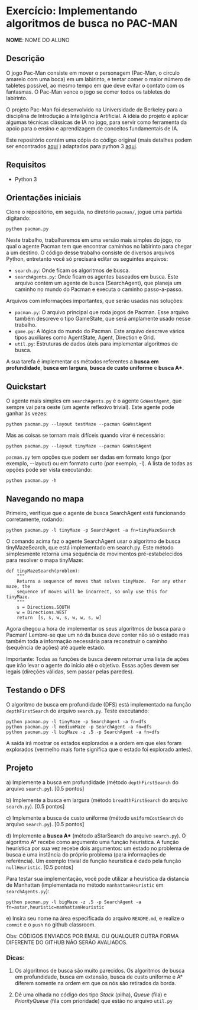 # Exercício: Implementando algoritmos de busca no PAC-MAN

**NOME**: NOME DO ALUNO

## Descrição
O jogo Pac-Man consiste em mover o personagem (Pac-Man, o círculo amarelo com uma boca) em um labirinto, e tentar comer o maior número de tabletes possível, ao mesmo tempo em que deve evitar o contato com os fantasmas. O Pac-Man vence o jogo se comer todos os tabletes do labirinto. 

O projeto Pac-Man foi desenvolvido na Universidade de Berkeley para a disciplina de Introdução à Inteligência Artificial. A idéia do projeto é aplicar algumas técnicas clássicas de IA no jogo, para  servir como ferramenta da apoio para o ensino e aprendizagem de conceitos fundamentais de IA. 

Este repositório contém uma cópia do código original (mais detalhes podem ser encontrados [aqui](http://ai.berkeley.edu/search.html) ) adaptados para python 3 [aqui](https://github.com/jspacco/pac3man/tree/master/search). 

## Requisitos
- Python 3

## Orientações iniciais
Clone o repositório, em seguida, no diretório `pacman/`, jogue uma partida digitando:

`python pacman.py`

Neste trabalho, trabalharemos em uma versão mais simples do jogo, no qual o agente Pacman tem que encontrar caminhos no labirinto para chegar a um destino. O código desse trabalho consiste de diversos arquivos Python, entretanto você só precisará editar os seguintes arquivos:

- `search.py`: Onde ficam os algoritmos de busca.
- `searchAgents.py`: Onde ficam os agentes baseados em busca. Este arquivo contém um agente de busca (SearchAgent), que planeja um caminho no mundo do Pacman e executa o caminho passo-a-passo.

Arquivos com informações importantes, que serão usadas nas soluções:

- `pacman.py`: 
O arquivo principal que roda jogos de Pacman. Esse arquivo também descreve o tipo GameState, que será amplamente usado nesse trabalho.
- `game.py`: 
A lógica do mundo do Pacman. Este arquivo descreve vários tipos auxiliares como AgentState, Agent, Direction e Grid.
- `util.py`: 
Estruturas de dados úteis para implementar algoritmos de busca.

<!---
Disponibilizamos como base para a sua implementação o código do algoritmo de busca não informada de busca em profundidade (arquivo `search-starter.py`), e -->
A sua tarefa é implementar os métodos referentes a **busca em profundidade**, **busca em largura**, **busca de custo uniforme** e **busca A\***.

## Quickstart
O agente mais simples em `searchAgents.py` é o agente `GoWestAgent`, que sempre vai para oeste (um agente reflexivo trivial). Este agente pode ganhar às vezes: 

`python pacman.py --layout testMaze --pacman GoWestAgent`

Mas as coisas se tornam mais difíceis quando virar é necessário: 

`python pacman.py --layout tinyMaze --pacman GoWestAgent`

`pacman.py` tem opções que podem ser dadas em formato longo (por exemplo, --layout) ou em formato curto (por exemplo, -l). A lista de todas as opções pode ser vista executando: 

`python pacman.py -h`

## Navegando no mapa
Primeiro, verifique que o agente de busca SearchAgent está funcionando corretamente, rodando: 

`python pacman.py -l tinyMaze -p SearchAgent -a fn=tinyMazeSearch`

O comando acima faz o agente SearchAgent usar o algoritmo de busca tinyMazeSearch, que está implementado em search.py. Este método simplesmente retorna uma sequência de movimentos pré-estabelecidos para resolver o mapa tinyMaze:

```
def tinyMazeSearch(problem):
    """
    Returns a sequence of moves that solves tinyMaze.  For any other maze, the
    sequence of moves will be incorrect, so only use this for tinyMaze.
    """
    s = Directions.SOUTH
    w = Directions.WEST
    return  [s, s, w, s, w, w, s, w]
```

Agora chegou a hora de implementar os seus algoritmos de busca para o Pacman! Lembre-se que um nó da busca deve conter não só o estado mas também toda a informação necessária para reconstruir o caminho (sequência de ações) até aquele estado. 

Importante: Todas as funções de busca devem retornar uma lista de ações que irão levar o agente do início até o objetivo. Essas ações devem ser legais (direções válidas, sem passar pelas paredes). 

## Testando o DFS
O algoritmo de busca em profundidade (DFS) está implementado na função `depthFirstSearch` do arquivo `search.py`. Teste executando: 

```
python pacman.py -l tinyMaze -p SearchAgent -a fn=dfs
python pacman.py -l mediumMaze -p SearchAgent -a fn=dfs
python pacman.py -l bigMaze -z .5 -p SearchAgent -a fn=dfs
```

A saída irá mostrar os estados explorados e a ordem em que eles foram explorados (vermelho mais forte significa que o estado foi explorado antes). 

## Projeto
a) Implemente a busca em profundidade (método `depthFirstSearch` do arquivo `search.py`). [0.5 pontos]

b) Implemente a busca em largura (método `breadthFirstSearch` do arquivo `search.py`). [0.5 pontos]

c) Implemente a busca de custo uniforme (método `uniformCostSearch` do arquivo `search.py`). [0.5 pontos]

d) Implemente a **busca A\*** (método aStarSearch do arquivo `search.py`). O algoritmo A* recebe como argumento uma função heurística. A função heurística por sua vez recebe dois argumentos: um estado no problema de busca e uma instância do próprio problema (para informações de referência).  Um exemplo trivial de função heurística é dado pela função `nullHeuristic`. [0.5 pontos]

Para testar sua implementação, você pode utilizar a heuristica da distancia de Manhattan (implementada no método `manhattanHeuristic` em `searchAgents.py`):

```
python pacman.py -l bigMaze -z .5 -p SearchAgent -a fn=astar,heuristic=manhattanHeuristic
```

e) Insira seu nome na área especificada do arquivo `README.md`, e realize o `commit` e o `push` no github classroom.

Obs: CÓDIGOS ENVIADOS POR EMAIL OU QUALQUER OUTRA FORMA DIFERENTE DO GITHUB NÃO SERÃO AVALIADOS.

### Dicas: 
1) Os algoritmos de busca são muito parecidos. Os algoritmos de busca em profundidade, busca em extensão, busca de custo uniforme e A* diferem somente na ordem em que os nós são retirados da borda. 

2) Dê uma olhada no código dos tipo *Stack* (pilha), *Queue* (fila) e *PriorityQueue* (fila com prioridade) que estão no arquivo `util.py`

